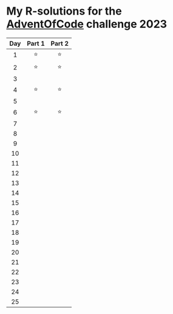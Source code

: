 # My **R**-solutions for the [AdventOfCode](https://adventofcode.com/) challenge 2023

| Day | Part 1 | Part 2 |
|:---:|:------:|:------:|
|  1  |  ⭐  |  ⭐  |
|  2  |  ⭐  |  ⭐  |
|  3  |      |      |
|  4  |  ⭐  |  ⭐  |
|  5  |      |      |
|  6  |  ⭐  |  ⭐  |
|  7  |      |      |
|  8  |      |      |
|  9  |      |      |
| 10  |      |      |
| 11  |      |      |
| 12  |      |      |
| 13  |      |      |
| 14  |      |      |
| 15  |      |      |    
| 16  |      |      |
| 17  |      |      |    
| 18  |      |      |
| 19  |      |      |
| 20  |      |      |
| 21  |      |      |
| 22  |      |      |
| 23  |      |      |
| 24  |      |      |
| 25  |      |      |
